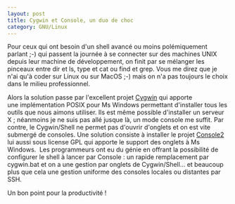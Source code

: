 ```yaml
---
layout: post
title: Cygwin et Console, un duo de choc
category: GNU/Linux
---
```


Pour ceux qui ont besoin d'un shell avancé ou moins polémiquement parlant ;-)
qui passent la journée à se connecter sur des machines UNIX <!-- more -->depuis leur
machine de développement, on finit par se mélanger les pinceaux entre dir et
ls, type et cat ou find et grep. Vous me direz que je n'ai qu'à coder sur Linux
ou sur MacOS ;-) mais on n'a pas toujours le choix dans le milieu professionnel.

Alors la solution passe par l'excellent projet
[Cygwin](http://fr.wikipedia.org/wiki/Cygwin) qui apporte
une implémentation POSIX pour Ms Windows permettant d'installer tous les
outils que nous aimons utiliser. Ils est même possible d'installer un serveur
X ; néanmoins je ne suis pas allé jusque là, un mode console me suffit.
Par contre, le Cygwin/Shell ne permet pas d'ouvrir d'onglets et on est vite
submergé de consoles. Une solution consiste à installer le projet
[Console2](http://sourceforge.net/projects/console/) lui aussi sous license GPL
qui apporte le support des onglets à Ms Windows.  Les programmeurs ont eu
du génie en offrant la possibilité de configurer le shell à lancer par
Console : un rapide remplacement par cygwin.bat et on a une gestion par onglets
de Cygwin/Shell... et beaucoup plus que cela une gestion uniforme des consoles
locales ou distantes par SSH.

Un bon point pour la productivité !
